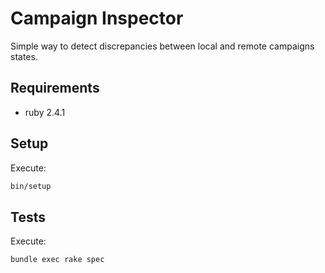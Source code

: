 # Campaign Inspector

Simple way to detect discrepancies between local and remote campaigns states.

## Requirements

- ruby 2.4.1

## Setup

Execute:
```bash
bin/setup
```

## Tests

Execute:
```bash
bundle exec rake spec
```

